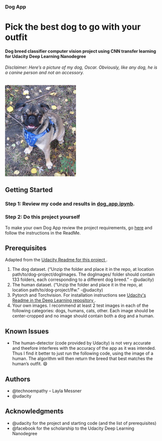 ### Dog App
# Pick the best dog to go with your outfit

#### Dog breed classifier computer vision project using CNN transfer learning for Udacity Deep Learning Nanodegree

###### Disclaimer: Here’s a picture of my dog, Oscar. Obviously, like any dog, he is a canine person and not an accessory.  

![My dog, Oscar is a Pug/Boston terrier](/Osc.jpg "Title")

## Getting Started
### Step 1: Review my code and results in [dog_app.ipynb](https://github.com/technoempathy/dog-app/blob/master/dog_app.ipynb "Title").

### Step 2: Do this project yourself
To make your own Dog App review the project requirements, go [here](https://github.com/udacity/deep-learning-v2-pytorch "Title") and follow the instructions in the ReadMe.

## Prerequisites
Adapted from the [Udacity Readme for this project ](https://github.com/udacity/deep-learning-v2-pytorch/tree/master/project-dog-classification "Title").
1.	The dog dataset. (“Unzip the folder and place it in the repo, at location path/to/dog-project/dogImages. The dogImages/ folder should contain 133 folders, each corresponding to a different dog breed.” – @udacity)
2.	The human dataset. (“Unzip the folder and place it in the repo, at location path/to/dog-project/lfw.” -@udacity) 
3.	Pytorch and Torchvision. For installation instructions see [Udacity's Readme in the Deep Learning repository ](https://github.com/udacity/deep-learning-v2-pytorch "Title").
4.	Your own images. I recommend at least 2 test images in each of the following categories: dogs, humans, cats, other. Each image should be center-cropped and no image should contain both a dog and a human.

## Known Issues
* The human-detector (code provided by Udacity) is not very accurate and theefore interferes with the accuracy of the app as it was intended. Thus I find it better to just run the following code, using the image of a human. The algorithm will then return the breed that best matches the human’s outfit. :smile:

## Authors
-	@technoempathy – Layla Messner 
-	@udacity

## Acknowledgments
-	@udacity for the project and starting code (and the list of prerequisites)
-	@facebook for the scholarship to the Udacity Deep Learning Nanodegree
